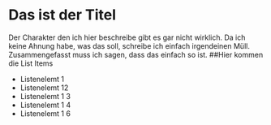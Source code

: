# Das ist der Titel
Der Charakter den ich hier beschreibe gibt es gar nicht wirklich. Da ich keine Ahnung habe, was das soll, schreibe ich einfach irgendeinen Müll.
Zusammengefasst muss ich sagen, dass das einfach so ist.
##Hier kommen die List Items

* Listenelemt 1
* Listenelemt 12 
* Listenelemt 1 3
* Listenelemt 1 4
* Listenelemt 1 6
